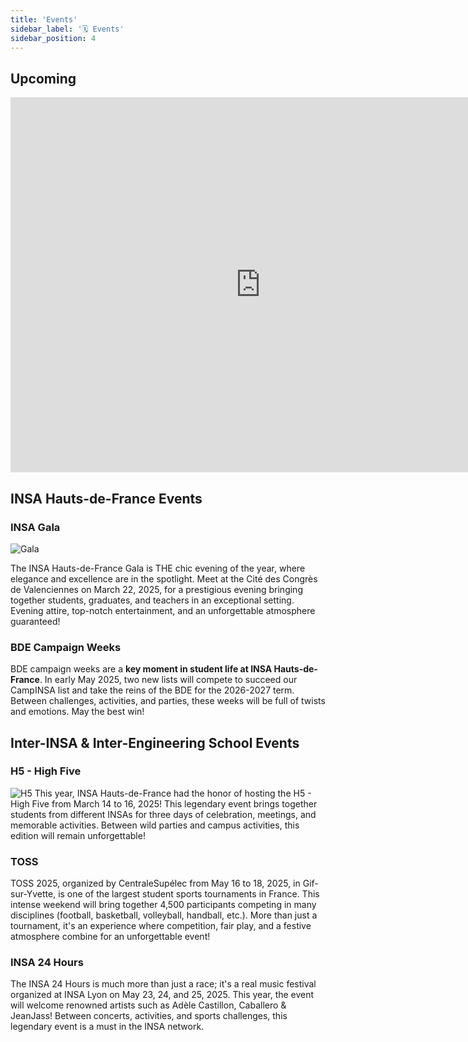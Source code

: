 ```yaml
---
title: 'Events'
sidebar_label: '🗓️ Events'
sidebar_position: 4
---
```

## Upcoming

<iframe src="https://calendar.google.com/calendar/u/0/embed?color=%234986e7&color=%237bd148&color=%23b99aff&color=%23d06b64&color=%23f691b2&src=c_636fd23d7309e28f094f4faa8264c0db4362c6f9fa3c66169c631b154ccd6cba@group.calendar.google.com&src=c_8139ad11b8ad56b3fae6259fa6811b9a472e21e59d29bf41f74e2f2040dfd528@group.calendar.google.com&src=c_ba6390e875dffbc739525b202170ee48b518fe9bed0e35f1db320ba5add6a525@group.calendar.google.com&src=c_bdcbd9e5948133a0c84e8790e10e1f972bd8b714f203fa5b60b77873cd2d6c7b@group.calendar.google.com&src=c_c2197c247bfc828f36b8e97162aeaa0c43753676cc66e2245b06318fd38027ce@group.calendar.google.com" width="800" height="600" frameborder="0" scrolling="no"></iframe>


## INSA Hauts-de-France Events

### INSA Gala

![Gala](/img/bde/events/gala-insa-22-23.webp)

The INSA Hauts-de-France Gala is THE chic evening of the year, where elegance and excellence are in the spotlight. Meet at the Cité des Congrès de Valenciennes on March 22, 2025, for a prestigious evening bringing together students, graduates, and teachers in an exceptional setting. Evening attire, top-notch entertainment, and an unforgettable atmosphere guaranteed!

### BDE Campaign Weeks
BDE campaign weeks are a **key moment in student life at INSA Hauts-de-France**. In early May 2025, two new lists will compete to succeed our CampINSA list and take the reins of the BDE for the 2026-2027 term. Between challenges, activities, and parties, these weeks will be full of twists and emotions. May the best win!

## Inter-INSA & Inter-Engineering School Events

### H5 - High Five

![H5](/img/bde/events/highfiverose.png)
This year, INSA Hauts-de-France had the honor of hosting the H5 - High Five from March 14 to 16, 2025! This legendary event brings together students from different INSAs for three days of celebration, meetings, and memorable activities. Between wild parties and campus activities, this edition will remain unforgettable!

### TOSS
TOSS 2025, organized by CentraleSupélec from May 16 to 18, 2025, in Gif-sur-Yvette, is one of the largest student sports tournaments in France. This intense weekend will bring together 4,500 participants competing in many disciplines (football, basketball, volleyball, handball, etc.). More than just a tournament, it's an experience where competition, fair play, and a festive atmosphere combine for an unforgettable event!

### INSA 24 Hours
The INSA 24 Hours is much more than just a race; it's a real music festival organized at INSA Lyon on May 23, 24, and 25, 2025. This year, the event will welcome renowned artists such as Adèle Castillon, Caballero & JeanJass! Between concerts, activities, and sports challenges, this legendary event is a must in the INSA network.

